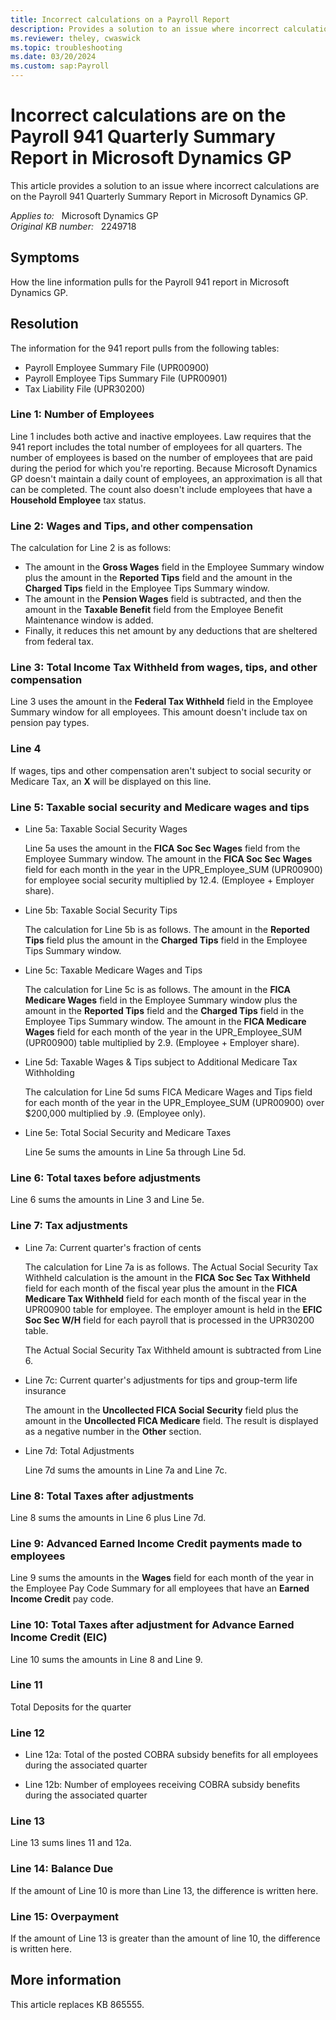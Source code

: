 ```yaml
---
title: Incorrect calculations on a Payroll Report
description: Provides a solution to an issue where incorrect calculations are on the Payroll 941 Quarterly Summary Report in Microsoft Dynamics GP.
ms.reviewer: theley, cwaswick
ms.topic: troubleshooting
ms.date: 03/20/2024
ms.custom: sap:Payroll
---
```

# Incorrect calculations are on the Payroll 941 Quarterly Summary Report in Microsoft Dynamics GP

This article provides a solution to an issue where incorrect calculations are on the Payroll 941 Quarterly Summary Report in Microsoft Dynamics GP.

_Applies to:_ &nbsp; Microsoft Dynamics GP  
_Original KB number:_ &nbsp; 2249718

## Symptoms

How the line information pulls for the Payroll 941 report in Microsoft Dynamics GP.

## Resolution

The information for the 941 report pulls from the following tables:

- Payroll Employee Summary File (UPR00900)
- Payroll Employee Tips Summary File (UPR00901)
- Tax Liability File (UPR30200)

### Line 1: Number of Employees

Line 1 includes both active and inactive employees. Law requires that the 941 report includes the total number of employees for all quarters. The number of employees is based on the number of employees that are paid during the period for which you're reporting. Because Microsoft Dynamics GP doesn't maintain a daily count of employees, an approximation is all that can be completed. The count also doesn't include employees that have a **Household Employee** tax status.

### Line 2: Wages and Tips, and other compensation

The calculation for Line 2 is as follows:

- The amount in the **Gross Wages** field in the Employee Summary window plus the amount in the **Reported Tips** field and the amount in the **Charged Tips** field in the Employee Tips Summary window.
- The amount in the **Pension Wages** field is subtracted, and then the amount in the **Taxable Benefit** field from the Employee Benefit Maintenance window is added.
- Finally, it reduces this net amount by any deductions that are sheltered from federal tax.

### Line 3: Total Income Tax Withheld from wages, tips, and other compensation

Line 3 uses the amount in the **Federal Tax Withheld** field in the Employee Summary window for all employees. This amount doesn't include tax on pension pay types.

### Line 4

If wages, tips and other compensation aren't subject to social security or Medicare Tax, an **X** will be displayed on this line.

### Line 5: Taxable social security and Medicare wages and tips

- Line 5a: Taxable Social Security Wages

    Line 5a uses the amount in the **FICA Soc Sec Wages** field from the Employee Summary window. The amount in the **FICA Soc Sec Wages** field for each month in the year in the UPR_Employee_SUM (UPR00900) for employee social security multiplied by 12.4. (Employee + Employer share).  

- Line 5b: Taxable Social Security Tips

    The calculation for Line 5b is as follows. The amount in the **Reported Tips** field plus the amount in the **Charged Tips** field in the Employee Tips Summary window.

- Line 5c: Taxable Medicare Wages and Tips

    The calculation for Line 5c is as follows. The amount in the **FICA Medicare Wages** field in the Employee Summary window plus the amount in the **Reported Tips** field and the **Charged Tips** field in the Employee Tips Summary window. The amount in the **FICA Medicare Wages** field for each month of the year in the UPR_Employee_SUM (UPR00900) table multiplied by 2.9.  (Employee + Employer share).

- Line 5d: Taxable Wages & Tips subject to Additional Medicare Tax Withholding

    The calculation for Line 5d sums FICA Medicare Wages and Tips field for each month of the year in the UPR_Employee_SUM (UPR00900) over $200,000 multiplied by .9.  (Employee only).

- Line 5e: Total Social Security and Medicare Taxes

    Line 5e sums the amounts in Line 5a through Line 5d.

### Line 6: Total taxes before adjustments

Line 6 sums the amounts in Line 3 and Line 5e.

### Line 7: Tax adjustments

- Line 7a: Current quarter's fraction of cents

    The calculation for Line 7a is as follows. The Actual Social Security Tax Withheld calculation is the amount in the **FICA Soc Sec Tax Withheld** field for each month of the fiscal year plus the amount in the **FICA Medicare Tax Withheld** field for each month of the fiscal year in the UPR00900 table for employee.  The employer amount is held in the **EFIC Soc Sec W/H** field for each payroll that is processed in the UPR30200 table.

    The Actual Social Security Tax Withheld amount is subtracted from Line 6.

- Line 7c: Current quarter's adjustments for tips and group-term life insurance

    The amount in the **Uncollected FICA Social Security** field plus the amount in the **Uncollected FICA Medicare** field. The result is displayed as a negative number in the **Other** section.

- Line 7d: Total Adjustments

    Line 7d sums the amounts in Line 7a and Line 7c.

### Line 8: Total Taxes after adjustments

Line 8 sums the amounts in Line 6 plus Line 7d.

### Line 9: Advanced Earned Income Credit payments made to employees

Line 9 sums the amounts in the **Wages** field for each month of the year in the Employee Pay Code Summary for all employees that have an **Earned Income Credit** pay code.

### Line 10: Total Taxes after adjustment for Advance Earned Income Credit (EIC)

Line 10 sums the amounts in Line 8 and Line 9.

### Line 11

Total Deposits for the quarter

### Line 12

- Line 12a: Total of the posted COBRA subsidy benefits for all employees during the associated quarter

- Line 12b: Number of employees receiving COBRA subsidy benefits during the associated quarter

### Line 13

Line 13 sums lines 11 and 12a.

### Line 14: Balance Due

If the amount of Line 10 is more than Line 13, the difference is written here.

### Line 15: Overpayment

If the amount of Line 13 is greater than the amount of line 10, the difference is written here.

## More information

This article replaces KB 865555.
